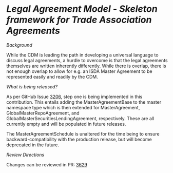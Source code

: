 # _Legal Agreement Model - Skeleton framework for Trade Association Agreements_

_Background_

While the CDM is leading the path in developing a universal language to discuss legal agreements, a hurdle to overcome is that the legal agreements themselves are written inherently differently. While there is overlap, there is not enough overlap to allow for e.g. an ISDA Master Agreement to be represented easily and readily by the CDM.

_What is being released?_

As per GitHub Issue [3206](https://github.com/finos/common-domain-model/issues/3206), step one is being implemented in this contribution. This entails adding the MasterAgreementBase to the master namespace type which is then extended for MasterAgreement, GlobalMasterRepoAgreement, and GlobalMasterSecuritiesLendingAgreement, respectively. These are all currently empty and will be populated in future releases.

The MasterAgreementSchedule is unaltered for the time being to ensure backward-compatibility with the production release, but will become deprecated in the future.

_Review Directions_

Changes can be reviewed in PR: [3629](https://github.com/finos/common-domain-model/pull/3629)
